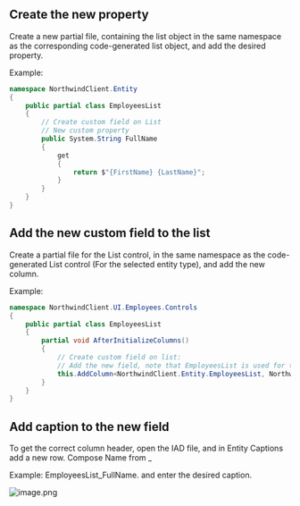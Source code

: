## Create the new property

Create a new partial file, containing the list object in the same namespace as the corresponding code-generated list object, and add the desired property.

Example:

```csharp
namespace NorthwindClient.Entity
{
    public partial class EmployeesList
    {
        // Create custom field on List
        // New custom property
        public System.String FullName
        {
            get
            {
                return $"{FirstName} {LastName}";
            }
        }
    }
}
```

## Add the new custom field to the list

Create a partial file for the List control, in the same namespace as the code-generated List control (For the selected entity type), and add the new column.

Example:

```csharp
namespace NorthwindClient.UI.Employees.Controls
{
    public partial class EmployeesList
    {
        partial void AfterInitializeColumns()
        {
            // Create custom field on list:
            // Add the new field, note that EmployeesList is used for the T and TResult generic types to be able to select the new field.
            this.AddColumn<NorthwindClient.Entity.EmployeesList, NorthwindClient.Entity.EmployeesList>(e => e.FullName, e => e.FullName, e => e.FullName);
        }
    }
}
```

## Add caption to the new field
To get the correct column header, open the IAD file, and in Entity Captions add a new row. Compose Name from <EntityName>_<PropertyName> 

Example: EmployeesList_FullName. and enter the desired caption.

 ![image.png](../media/opret-custom-felt-på-liste_0.png)